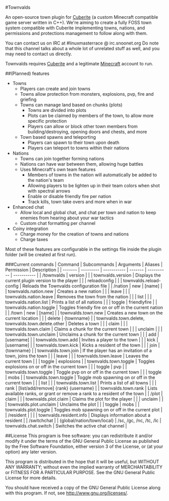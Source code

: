 #Townvalds

An open-source town plugin for [Cuberite](https://www.cuberite.org) (a custom Minecraft compatible game server written in C++). We're aiming to create a fully FOSS town system compatible with Cuberite implementing towns, nations, and permissions and protections management to follow along with them.

You can contact us on IRC at #linuxmasterrace @ irc.snoonet.org
Do note that this channel talks about a whole lot of unrelated stuff as well, and you may need to contact us directly.

Townvalds requires [Cuberite](https://www.cuberite.org) and a legitimate [Minecraft](https://www.minecraft.net) account to run.

##(Planned) features
 - Towns
   - Players can create and join towns
   - Towns allow protection from monsters, explosions, pvp, fire and griefing
   - Towns can manage land based on chunks (plots)
     - Towns are divided into plots
     - Plots can be claimed by members of the town, to allow more specific protection
     - Players can allow or block other town members from building/destroying, opening doors and chests, and more
   - Town based spawns and teleporting
     - Players can spawn to their town upon death
     - Players can teleport to towns within their nations
 - Nations
   - Towns can join together forming nations
   - Nations can have war between them, allowing huge battles
   - Uses Minecraft's own team features
     - Members of towns in the nation will automatically be added to the nation's team
     - Allowing players to be lighten up in their team colors when shot with spectral arrows
     - Enable or disable friendly fire per nation
     - Track kills, town take overs and more when in war
 - Enhanced chat
   - Allow local and global chat, and chat per town and nation to keep enemies from hearing about your war tactics
   - Custom chat formatting per channel
 - Coiny integration
   - Charge money for the creation of towns and nations
   - Charge taxes

Most of these features are configurable in the settings file inside the plugin folder (will be created at first run).

###Current commands
| Command | Subcommands | Arguments | Aliases | Permission | Description |
| ------- | --------- | ----------- | ------- | ---------- | ----------- |
| /townvalds | version | | | townvalds.version | Displays the current plugin version to the player |
| | reloadconfig | | | townvalds.reload-config | Reloads the Townvalds configuration file |
| /nation | new | [name] | | townvalds.nation.new | Creates a new nation |
| | leave | | | townvalds.nation.leave | Removes the town from the nation |
| | list | | | townvalds.nation.list | Prints a list of all nations |
| | toggle | friendlyfire | | townvalds.nation.toggle | Toggles friendly fire on or off in the current nation |
| /town | new | [name] | | townvalds.town.new | Creates a new town on the current location |
| | delete | {townname} | | townvalds.town.delete, townvalds.town.delete.other | Deletes a town |
| | claim | | | townvalds.town.claim | Claims a chunk for the current town |
| | unclaim | | | townvalds.town.unclaim | Unclaims a chunk for the current town |
| | add | [username] | | townvalds.town.add | Invites a player to the town |
| | kick | [username] | | townvalds.town.kick | Kicks a resident of the town |
| | join | {townname} | | townvalds.town.join | If the player has an invitation of a town, joins the town |
| | leave | | | townvalds.town.leave | Leaves the current town |
| | toggle | explosions | | townvalds.town.toggle | Toggles explosions on or off in the current town |
| | toggle | pvp | | townvalds.town.toggle | Toggle pvp on or off in the current town |
| | toggle | mobs | | townvalds.town.toggle | Toggle mob spawning on or off in the current town |
| | list | | | townvalds.town.list | Prints a list of all towns |
| | rank | [list/add/remove] {rank} {username} | | townvalds.town.rank | Lists available ranks, or grant or remove a rank to a resident of the town |
| /plot | claim | | | townvalds.plot.claim | Claims the plot for the player |
| | unclaim | | | townvalds.plot.unclaim | Unclaims the plot |
| | toggle | mobs | | townvalds.plot.toggle | Toggles mob spawning on or off in the current plot |
| /resident | | | | townvalds.resident.info | Displays information about a resident |
| /switchchat | | {global/nation/town/local} | /sc, /gc, /nc, /tc, /lc | townvalds.chat.switch | Switches the active chat channel |

##License
This program is free software: you can redistribute it and/or modify it under the terms of the GNU General Public License as published by the Free Software Foundation, either version 3 of the License, or (at your option) any later version.

This program is distributed in the hope that it will be useful, but WITHOUT ANY WARRANTY; without even the implied warranty of MERCHANTABILITY or FITNESS FOR A PARTICULAR PURPOSE. See the GNU General Public License for more details.

You should have received a copy of the GNU General Public License along with this program. If not, see http://www.gnu.org/licenses/.
